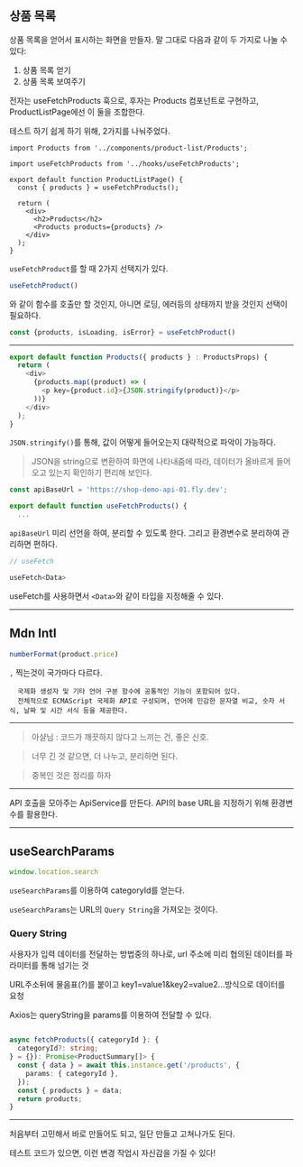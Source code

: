 ## 상품 목록

상품 목록을 얻어서 표시하는 화면을 만들자. 말 그대로 다음과 같이 두 가지로 나눌 수 있다:

1. 상품 목록 얻기
2. 상품 목록 보여주기

전자는 useFetchProducts 훅으로, 후자는 Products 컴포넌트로 구현하고, ProductListPage에선 이 둘을 조합한다.

테스트 하기 쉽게 하기 위해, 2가지를 나눠주었다.

```tsx
import Products from '../components/product-list/Products';

import useFetchProducts from '../hooks/useFetchProducts';

export default function ProductListPage() {
  const { products } = useFetchProducts();

  return (
    <div>
      <h2>Products</h2>
      <Products products={products} />
    </div>
  );
}
```

`useFetchProduct`를 할 때 2가지 선택지가 있다.

```typescript
useFetchProduct()
```

와 같이 함수를 호출만 할 것인지, 아니면 로딩, 에러등의 상태까지 받을 것인지 선택이 필요하다.

```typescript
const {products, isLoading, isError} = useFetchProduct()
```
---


```typescript
export default function Products({ products } : ProductsProps) {
  return (
    <div>
      {products.map((product) => (
        <p key={product.id}>{JSON.stringify(product)}</p>
      ))}
    </div>
  );
}

```

`JSON.stringify()`를 통해, 값이 어떻게 들어오는지 대략적으로 파악이 가능하다.

> JSON을 string으로 변환하여 화면에 나타내줌에 따라, 데이터가 올바르게 들어오고 있는지 확인하기 편리해 보인다.


```typescript
const apiBaseUrl = 'https://shop-demo-api-01.fly.dev';

export default function useFetchProducts() {
  ...
```

`apiBaseUrl` 미리 선언을 하여, 분리할 수 있도록 한다.
그리고 환경변수로 분리하여 관리하면 편하다.

```typescript
// useFetch

useFetch<Data>
```

useFetch를 사용하면서 `<Data>`와 같이 타입을 지정해줄 수 있다.

---

## Mdn Intl

```typescript
numberFormat(product.price)
```

`,` 찍는것이 국가마다 다르다.

```
  국제화 생성자 및 기타 언어 구분 함수에 공통적인 기능이 포함되어 있다. 
  전체적으로 ECMAScript 국제화 API로 구성되며, 언어에 민감한 문자열 비교, 숫자 서식, 날짜 및 시간 서식 등을 제공한다.
  ```

---

> 아샬님 : 코드가 깨끗하지 않다고 느끼는 건, 좋은 신호.

> 너무 긴 것 같으면, 더 나누고, 분리하면 된다.

> 중복인 것은 정리를 하자

---

API 호출을 모아주는 ApiService를 만든다. API의 base URL을 지정하기 위해 환경변수를 활용한다.

---

## useSearchParams

```typescript
window.location.search
```

`useSearchParams`를 이용하여 categoryId를 얻는다.

`useSearchParams`는 URL의 `Query String`을 가져오는 것이다.

### Query String

사용자가 입력 데이터를 전달하는 방법중의 하나로, url 주소에 미리 협의된 데이터를 파라미터를 통해 넘기는 것

URL주소뒤에 물음표(?)를 붙이고 key1=value1&key2=value2...방식으로 데이터를 요청

Axios는 queryString을 params를 이용하여 전달할 수 있다.

```typescript

async fetchProducts({ categoryId }: {
  categoryId?: string;
} = {}): Promise<ProductSummary[]> {
  const { data } = await this.instance.get('/products', {
    params: { categoryId },
  });
  const { products } = data;
  return products;
}

```

---

처음부터 고민해서 바로 만들어도 되고, 일단 만들고 고쳐나가도 된다.

테스트 코드가 있으면, 이런 변경 작업시 자신감을 가질 수 있다!